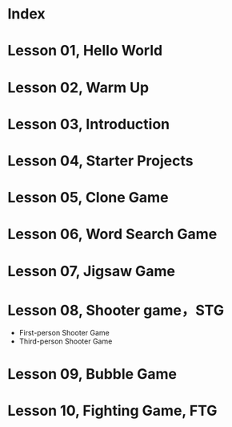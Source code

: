 # Index

# Lesson 01, Hello World

# Lesson 02, Warm Up

# Lesson 03, Introduction

# Lesson 04, Starter Projects

# Lesson 05, Clone Game

# Lesson 06, Word Search Game

# Lesson 07, Jigsaw Game

# Lesson 08, Shooter game，STG

+ First-person Shooter Game
+ Third-person Shooter Game

# Lesson 09, Bubble Game

# Lesson 10, Fighting Game, FTG
